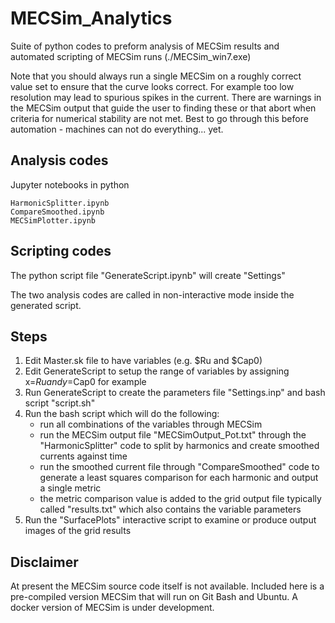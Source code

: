 # MECSim_Analytics

Suite of python codes to preform analysis of MECSim results and automated scripting of MECSim runs (./MECSim_win7.exe)

Note that you should always run a single MECSim on a roughly correct value set to ensure that the curve looks correct. For example too low resolution may lead to spurious spikes in the current. There are warnings in the MECSim output that guide the user to finding these or that abort when criteria for numerical stability are not met. Best to go through this before automation - machines can not do everything... yet.


## Analysis codes


Jupyter notebooks in python

    HarmonicSplitter.ipynb
    CompareSmoothed.ipynb
    MECSimPlotter.ipynb




## Scripting codes

The python script file "GenerateScript.ipynb" will create "Settings"

The two analysis codes are called in non-interactive mode inside the generated script.


## Steps

1. Edit Master.sk file to have variables (e.g. $Ru and $Cap0)
2. Edit GenerateScript to setup the range of variables by assigning x=$Ru and y=$Cap0 for example
3. Run GenerateScript to create the parameters file "Settings.inp" and bash script "script.sh"
4. Run the bash script which will do the following:
    * run all combinations of the variables through MECSim
    * run the MECSim output file "MECSimOutput\_Pot.txt" through the "HarmonicSplitter" code to split by harmonics and create smoothed currents against time
    * run the smoothed current file through "CompareSmoothed" code to generate a least squares comparison for each harmonic and output a single metric
    * the metric comparison value is added to the grid output file typically called "results.txt" which also contains the variable parameters
5. Run the "SurfacePlots" interactive script to examine or produce output images of the grid results



## Disclaimer

At present the MECSim source code itself is not available. Included here is a pre-compiled version MECSim that will run on Git Bash and Ubuntu. A docker version of MECSim is under development.
